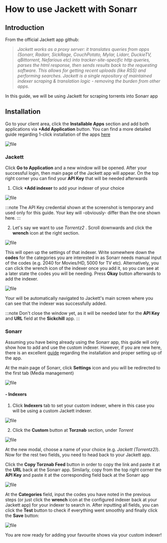 # How to use Jackett with Sonarr

## Introduction

From the official Jackett app github:
> *Jackett works as a proxy server: it translates queries from apps (Sonarr, Radarr, SickRage, CouchPotato, Mylar, Lidarr, DuckieTV, qBittorrent, Nefarious etc) into tracker-site-specific http queries, parses the html response, then sends results back to the requesting software. This allows for getting recent uploads (like RSS) and performing searches. Jackett is a single repository of maintained indexer scraping & translation logic - removing the burden from other apps.*

In this guide, we will be using Jackett for scraping torrents into Sonarr app

## Installation
Go to your client area, click the **Installable Apps** section and add both applications via **+Add Application** button. You can find a more detailed guide regarding 1-click installation of the apps [here](./How_to_install_our_1-Click_applications.md)

![file](https://rapiddot-support-community-uploads.s3.amazonaws.com/uploads/image-1558953823325.png)

### **Jackett**
Click **Go to Application** and a new window will be opened. After your successful login, then main page of the Jackett app will appear. On the top right corner you can find your **API Key** that will be needed afterwards

1) Click **+Add indexer** to add your indexer of your choice

![file](https://rapiddot-support-community-uploads.s3.amazonaws.com/uploads/image-1558516825927.png)

:::note
The API Key credential shown at the screenshot is temporary and used only for this guide. Your key will -obviously- differ than the one shown here.
:::

2) Let's say we want to use *Torrentz2* . Scroll downwards and click the **wrench** icon at the right section.

![file](https://rapiddot-support-community-uploads.s3.amazonaws.com/uploads/image-1559199850160.png)

This will open up the settings of that indexer. Write somewhere down the **codes** for the categories you are interested in as Sonarr needs manual input of the codes (e.g. 2040 for Movies/HD, 5000 for TV etc). Alternatively, you can click the wrench icon of the indexer once you add it, so you can see at a later state the codes you will be needing.
Press **Okay** button afterwards to add the indexer.

![file](https://rapiddot-support-community-uploads.s3.amazonaws.com/uploads/image-1559200290148.png)

Your will be automatically navigated to Jackett's main screen where you can see that the indexer was successfully added.

:::note
Don't close the window yet, as it will be needed later for the **API Key** and **URL** field at the **Sickchill** app.
:::

### **Sonarr**

Assuming you have being already using the Sonarr app, this guide will only show how to add and use the custom indexer. However, if you are new here, there is an excellent [guide](https://community.seedboxes.cc/articles/how-to-setup-sonarr) regarding the installation and proper setting up of the app.

At the main page of Sonarr, click **Settings** icon and you will be redirected to the first tab (Media management)

![file](https://rapiddot-support-community-uploads.s3.amazonaws.com/uploads/image-1558953988637.png)

#### **- Indexers**

1) Click **Indexers** tab to set your custom indexer, where in this case you will be using a custom Jackett indexer.

![file](https://rapiddot-support-community-uploads.s3.amazonaws.com/uploads/image-1558954766755.png)

2)  Click the **Custom** button at **Torznab** section, under *Torrent*

![file](https://rapiddot-support-community-uploads.s3.amazonaws.com/uploads/image-1558954821301.png)

At the new modal, choose a name of your choice (e.g. *Jackett (Torrentz2)*). Now for the rest two fields, you need to head back to your Jackett app.

Click the **Copy Torznab Feed** button in order to copy the link and paste it at the **URL** back at the Sonarr app.
Similarly, copy from the top right corner the **API Key** and paste it at the corresponding field back at the Sonarr app

![file](https://rapiddot-support-community-uploads.s3.amazonaws.com/uploads/image-1559202493052.png)

At the **Categories** field, input the codes you have noted in the previous steps (or just click the **wrench** icon at the configured indexer back at your Jackett app) for your indexer to search in.
After inputting all fields, you can click the **Test** button to check if everything went smoothly and finally click the **Save** button:

![file](https://rapiddot-support-community-uploads.s3.amazonaws.com/uploads/image-1589956658599.png)

You are now ready for adding your favourite shows via your custom indexer!


